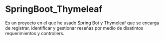 # SpringBoot_Thymeleaf

Es un proyecto en el que he usado Spring Bot y Thymeleaf que se encarga de registrar, identificar y gestionar reseñas por medio de disatintos requerimientos y controllers.

